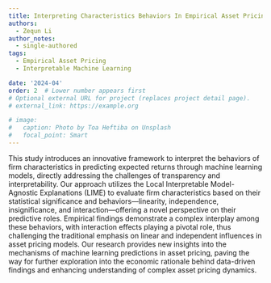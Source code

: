 ```yaml
---
title: Interpreting Characteristics Behaviors In Empirical Asset Pricing
authors: 
  - Zequn Li
author_notes: 
  - single-authored
tags:
  - Empirical Asset Pricing
  - Interpretable Machine Learning

date: '2024-04'
order: 2  # Lower number appears first
# Optional external URL for project (replaces project detail page).
# external_link: https://example.org

# image:
#   caption: Photo by Toa Heftiba on Unsplash
#   focal_point: Smart
---
```

This study introduces an innovative framework to interpret the behaviors of firm characteristics in predicting expected returns through machine learning models, directly addressing the challenges of transparency and interpretability. Our approach utilizes the Local Interpretable Model-Agnostic Explanations (LIME) to evaluate firm characteristics based on their statistical significance and behaviors—linearity, independence, insignificance, and interaction—offering a novel perspective on their predictive roles. Empirical findings demonstrate a complex interplay among these behaviors, with interaction effects playing a pivotal role, thus challenging the traditional emphasis on linear and independent influences in asset pricing models. Our research provides new insights into the mechanisms of machine learning predictions in asset pricing, paving the way for further exploration into the economic rationale behind data-driven findings and enhancing understanding of complex asset pricing dynamics.